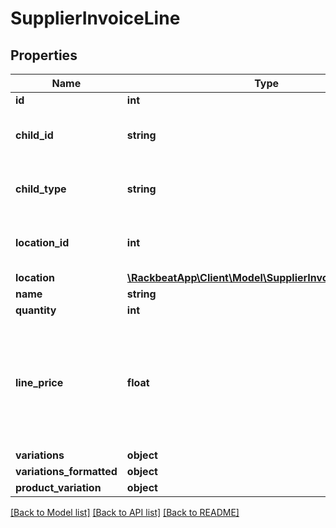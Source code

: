 # SupplierInvoiceLine

## Properties
Name | Type | Description | Notes
------------ | ------------- | ------------- | -------------
**id** | **int** |  | [optional] 
**child_id** | **string** | Should reference a product or lot number. | [optional] 
**child_type** | **string** | lot if is Lot and product if is Product | [optional] 
**location_id** | **int** | Should reference a location number. | [optional] 
**location** | [**\RackbeatApp\Client\Model\SupplierInvoiceLineLocation**](SupplierInvoiceLineLocation.md) |  | [optional] 
**name** | **string** |  | [optional] 
**quantity** | **int** |  | [optional] 
**line_price** | **float** | Allows up to 6 decimals. Must not use comma (,) but instead a period (.) for decimals. | [optional] 
**variations** | **object** |  | [optional] 
**variations_formatted** | **object** |  | [optional] 
**product_variation** | **object** |  | [optional] 

[[Back to Model list]](../README.md#documentation-for-models) [[Back to API list]](../README.md#documentation-for-api-endpoints) [[Back to README]](../README.md)



